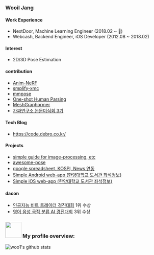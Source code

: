 ### Wooil Jang

#### Work Experience
* NextDoor, Machine Learning Engineer (2018.02 ~ 🏃‍)
* Webcash, Backend Engineer, iOS Developer (2012.08 ~ 2018.02)

#### Interest
* 2D/3D Pose Estimation

#### contribution
- [Anim-NeRF](https://github.com/JanaldoChen/Anim-NeRF)
- [smplify-xmc](https://github.com/muelea/smplify-xmc)
- [mmpose](https://github.com/open-mmlab/mmpose)
- [One-shot Human Parsing](https://github.com/Charleshhy/One-shot-Human-Parsing)
- [MeshGraphormer](https://github.com/microsoft/MeshGraphormer)
- [가짜연구소 논문미식회 3기](https://www.youtube.com/watch?v=ZM87QcZeM48&list=PLyP9gclj-bv4jrKxhIjbxRAr-9EdWllON)

#### Tech Blog
- https://code.debro.co.kr/

#### Projects
* [simple guide for image-processing, etc](https://github.com/woo1/simple_guide)
* [awesome-pose](https://github.com/woo1/awesome-pose)
* [google spreadsheet, KOSPI, News 연동](https://github.com/woo1/google-apps-script-example)
* [Simple Android web-app (한양대학교 도서관 좌석정보)](https://github.com/woo1/Hanyanglib-Android)
* [Simple iOS web-app (한양대학교 도서관 좌석정보)](https://github.com/woo1/Hanyanglib-ios)

#### dacon 
- [인공지능 비트 트레이더 경진대회](https://dacon.io/competitions/official/235738/overview/description) 1위 수상
- [영어 음성 국적 분류 AI 경진대회](https://dacon.io/competitions/official/235709/overview/description) 3위 수상

<!--
**woo1/woo1** is a ✨ _special_ ✨ repository because its `README.md` (this file) appears on your GitHub profile.

Here are some ideas to get you started:

- 🔭 I’m currently working on ...
- 🌱 I’m currently learning ...
- 👯 I’m looking to collaborate on ...
- 🤔 I’m looking for help with ...
- 💬 Ask me about ...
- 📫 How to reach me: ...
- 😄 Pronouns: ...
- ⚡ Fun fact: ...
-->

### <img src="https://media.giphy.com/media/l46Cei9gnXaJFGInu/giphy.gif" width="50"> My profile overview:
![woo1's github stats](https://github-readme-stats.vercel.app/api?username=woo1&show_icons=true)
